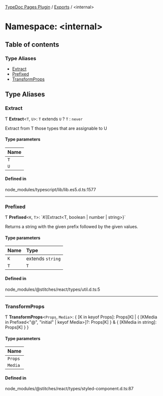 [TypeDoc Pages Plugin](../README.md) / [Exports](../modules.md) / <internal\>

# Namespace: <internal\>

## Table of contents

### Type Aliases

- [Extract](internal_.md#extract)
- [Prefixed](internal_.md#prefixed)
- [TransformProps](internal_.md#transformprops)

## Type Aliases

### Extract

Ƭ **Extract**<`T`, `U`\>: `T` extends `U` ? `T` : `never`

Extract from T those types that are assignable to U

#### Type parameters

| Name |
| :--- |
| `T`  |
| `U`  |

#### Defined in

node_modules/typescript/lib/lib.es5.d.ts:1577

---

### Prefixed

Ƭ **Prefixed**<`K`, `T`\>: \`${K}${Extract<T, boolean \| number \| string\>}\`

Returns a string with the given prefix followed by the given values.

#### Type parameters

| Name | Type             |
| :--- | :--------------- |
| `K`  | extends `string` |
| `T`  | `T`              |

#### Defined in

node_modules/@stitches/react/types/util.d.ts:5

---

### TransformProps

Ƭ **TransformProps**<`Props`, `Media`\>: { [K in keyof Props]: Props[K] \| { [KMedia in Prefixed<"@", "initial" \| keyof Media\>]?: Props[K] } & { [KMedia in string]: Props[K] } }

#### Type parameters

| Name    |
| :------ |
| `Props` |
| `Media` |

#### Defined in

node_modules/@stitches/react/types/styled-component.d.ts:87
